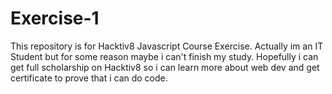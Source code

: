 # Exercise-1
This repository is for Hacktiv8 Javascript Course Exercise. Actually im an IT Student but for some reason maybe i can't finish my study. Hopefully i can get full scholarship on Hacktiv8 so i can learn more about web dev and get certificate to prove that i can do code.
